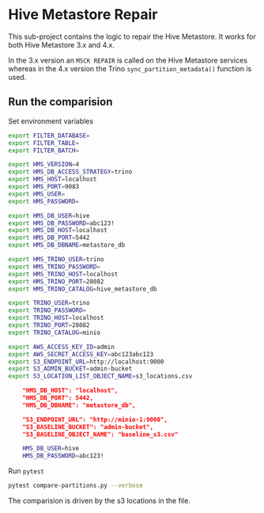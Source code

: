 # Hive Metastore Repair

This sub-project contains the logic to repair the Hive Metastore. It works for both Hive Metastore 3.x and 4.x. 

In the 3.x version an `MSCK REPAIR` is called on the Hive Metastore services whereas in the 4.x version the Trino `sync_partition_metadata()` function is used.

## Run the comparision

Set environment variables

```bash
export FILTER_DATABASE=
export FILTER_TABLE=
export FILTER_BATCH=

export HMS_VERSION=4
export HMS_DB_ACCESS_STRATEGY=trino
export HMS_HOST=localhost
export HMS_PORT=9083
export HMS_USER=
export HMS_PASSWORD=

export HMS_DB_USER=hive
export HMS_DB_PASSWORD=abc123!
export HMS_DB_HOST=localhost
export HMS_DB_PORT=5442
export HMS_DB_DBNAME=metastore_db

export HMS_TRINO_USER=trino
export HMS_TRINO_PASSWORD=
export HMS_TRINO_HOST=localhost
export HMS_TRINO_PORT=28082
export HMS_TRINO_CATALOG=hive_metastore_db

export TRINO_USER=trino
export TRINO_PASSWORD=
export TRINO_HOST=localhost
export TRINO_PORT=28082
export TRINO_CATALOG=minio

export AWS_ACCESS_KEY_ID=admin
export AWS_SECRET_ACCESS_KEY=abc123abc123
export S3_ENDPOINT_URL=http://localhost:9000
export S3_ADMIN_BUCKET=admin-bucket
export S3_LOCATION_LIST_OBJECT_NAME=s3_locations.csv
```

```json
    "HMS_DB_HOST": "localhost",
    "HMS_DB_PORT": 5442,
    "HMS_DB_DBNAME": "metastore_db",

    "S3_ENDPOINT_URL": "http://minio-1:9000",
    "S3_BASELINE_BUCKET": "admin-bucket",
    "S3_BASELINE_OBJECT_NAME": "baseline_s3.csv"
```

```bash
    HMS_DB_USER=hive
    HMS_DB_PASSWORD=abc123!
```

Run `pytest`

```bash
pytest compare-partitions.py --verbose
```

The comparision is driven by the s3 locations in the file.